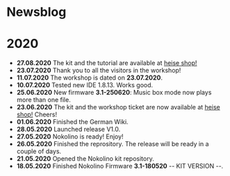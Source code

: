 # Newsblog

# 2020  
  
* **27.08.2020** The kit and the tutorial are available at [heise shop!](https://shop.heise.de/katalog/nokolino-workshop-maker-faire-20)  
* **23.07.2020** Thank you to all the visitors in the workshop!  
* **11.07.2020** The workshop is dated on **23.07.2020**.  
* **10.07.2020** Tested new IDE 1.8.13. Works good.  
* **25.06.2020** New firmware **3.1-250620**: Music box mode now plays more than one file.   
* **23.06.2020** The kit and the workshop ticket are now available at [heise shop!](https://shop.heise.de/katalog/nokolino-bauset) Cheers!  
* **01.06.2020** Finished the German Wiki.  
* **28.05.2020** Launched release V1.0.  
* **27.05.2020** Nokolino is ready! Enjoy!  
* **26.05.2020** Finished the reprository. The release will be ready in a couple of days.  
* **21.05.2020** Opened the Nokolino kit repository.
* **18.05.2020** Finished Nokolino Firmware **3.1-180520** -- KIT VERSION --.     

